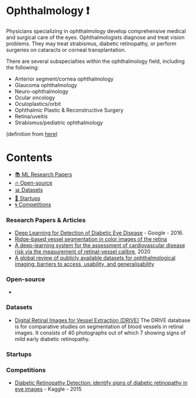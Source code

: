 # Ophthalmology :heavy_exclamation_mark:
Physicians specializing in ophthalmology develop comprehensive medical and surgical care of the eyes. Ophthalmologists diagnose and treat vision problems. They may treat strabismus, diabetic retinopathy, or perform surgeries on cataracts or corneal transplantation.

There are several subspecialties within the ophthalmology field, including the following:

* Anterior segment/cornea ophthalmology
* Glaucoma ophthalmology
* Neuro-ophthalmology
* Ocular oncology
* Oculoplastics/orbit
* Ophthalmic Plastic & Reconstructive Surgery
* Retina/uveitis
* Strabismus/pediatric ophthalmology

(definition from [here](https://www.sgu.edu/blog/medical/ultimate-list-of-medical-specialties/))

# Contents 
- [:books: ML Research Papers](#research-papers)
- [:fire: Open-source](#open-source)
- [:bar_chart: Datasets](#datasets)
- [:eyes: Startups](#startups)
- [:cyclone: Competitions](#competitions)

### Research Papers & Articles
- [Deep Learning for Detection of Diabetic Eye Disease](https://ai.googleblog.com/2016/11/deep-learning-for-detection-of-diabetic.html) - Google - 2016.
- [Ridge-based vessel segmentation in color images of the retina]( https://ieeexplore.ieee.org/document/1282003)
- [A deep-learning system for the assessment of cardiovascular disease risk via the measurement of retinal-vessel calibre](https://www.nature.com/articles/s41551-020-00626-4), 2020
- [A global review of publicly available datasets for ophthalmological imaging: barriers to access, usability, and generalisability](https://www.thelancet.com/journals/landig/article/PIIS2589-7500(20)30240-5/fulltext)

### Open-source
- 
### Datasets
- [Digital Retinal Images for Vessel Extraction (DRIVE)](http://www.isi.uu.nl/Research/Databases/DRIVE/download.php) The DRIVE database is for comparative studies on segmentation of blood vessels in retinal images. It consists of 40 photographs out of which 7 showing signs of mild early diabetic retinopathy.

### Startups

### Competitions
- [Diabetic Retinopathy Detection: identify signs of diabetic retinopathy in eye images](https://www.kaggle.com/c/diabetic-retinopathy-detection) - Kaggle - 2015
